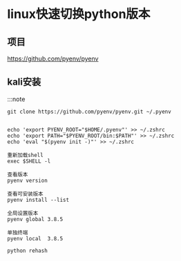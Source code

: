 # linux快速切换python版本
## 项目
https://github.com/pyenv/pyenv
## kali安装
:::note
```
git clone https://github.com/pyenv/pyenv.git ~/.pyenv


echo 'export PYENV_ROOT="$HOME/.pyenv"' >> ~/.zshrc
echo 'export PATH="$PYENV_ROOT/bin:$PATH"' >> ~/.zshrc
echo 'eval "$(pyenv init -)"' >> ~/.zshrc

重新加载shell
exec $SHELL -l

查看版本
pyenv version

查看可安装版本
pyenv install --list

全局设置版本
pyenv global 3.8.5

单独终端
pyenv local  3.8.5

python rehash
```